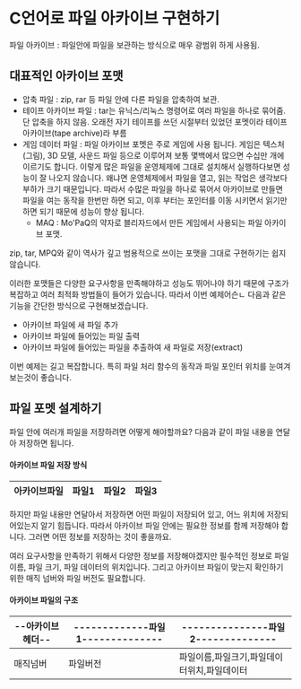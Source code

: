 # C언어로 파일 아카이브 구현하기

파일 아카이브 : 파일안에 파일을 보관하는 방식으로 매우 광범위 하게 사용됨.

## 대표적인 아카이브 포맷
- 압축 파일 : zip, rar 등 파일 안에 다른 파일을 압축하여 보관.
- 테이프 아카이브 파일 : tar는 유닉스/리눅스 명령어로 여러 파일을 하나로 묶어줌. 단 압축을 하지 않음. 오래전 자기 테이프를 쓰던 시절부터 있었던 포멧이라 테이프 아카이브(tape archive)라 부름
- 게임 데이터 파일 : 파일 아카이브 포멧은 주로 게임에 사용 됩니다. 게임은 텍스처(그림), 3D 모델, 사운드 파일 등으로 이루어져 보통 몇백에서 많으면 수십만 개에 이르기도 합니다. 이렇게 많은 파일을 운영체제에 그대로 설치해서 실행하다보면 성능이 잘 나오지 않습니다. 왜냐면 운영체제에서 파일을 열고, 읽는 작업은 생각보다 부하가 크기 때문입니다. 따라서 수많은 파일을 하나로 묶어서 아카이브로 만들면 파일을 여는 동작을 한번만 하면 되고, 이후 부터는 포인터를 이동 시키면서 읽기만 하면 되기 때문에 성능이 향상 됩니다.
   - MAQ : Mo'PaQ의 약자로 블리자드에서 만든 게임에서 사용되는 파일 아카이브 포맷.

zip, tar, MPQ와 같이 역사가 깊고 범용적으로 쓰이는 포맷을 그대로 구현하기는 쉽지 않습니다.

이러한 포맷들은 다양한 요구사항을 만족해야하고 성능도 뛰어나야 하기 때문에 구조가 복잡하고 여러 최적화 방법들이 들어가 있습니다. 따라서 이번 예제어슨ㄴ 다음과 같은 기능을 간단한 방식으로 구현해보겠습니다.
- 아카이브 파일에 새 파일 추가
- 아카이브 파일에 들어있는 파일 출력
- 아카이브 파일에 들어있는 파일을 추출하여 새 파일로 저장(extract)

이번 예제는 길고 복잡합니다.
 특히 파일 처리 함수의 동작과 파일 포인터 위치를 눈여겨보는것이 좋습니다.

 ## 파일 포멧 설계하기

 파일 안에 여러개 파일을 저장하려면 어떻게 해야할까요? 다음과 같이 파일 내용을 연달아 저장하면 됩니다.

#### 아카이브 파일 저장 방식
 |아카이브파일|파일1|파일2|파일3|
 |---------|---|----|----|

 하지만 파일 내용만 연달아서 저장하면 어떤 파일이 저장되어 있고, 어느 위치에 저장되어있는지 알기 힘듭니다.
따라서 아카이브 파일 안에는 필요한 정보를 함께 저장해야 합니다. 그러면 어떤 정보를 저장하는 것이 좋을까요.

여러 요구사항을 만족하기 위해서 다양한 정보를 저장해야겠지만 필수적인 정보로 파일 이름, 파일 크기, 파일 데이터의 위치입니다. 그리고 아카이브 파일이 맞는지 확인하기 위한 매직 넘버와 파일 버전도 필요합니다.

#### 아카이브 파일의 구조
|--아카이브헤더--|-------------파일1--------------|---------------파일2--------------|
|-------------|-------------------------------|-------------------------------|
|매직넘버|파일버전|파일이름,파일크기,파일데이터위치,파일데이터|파일이름|파일크기|파일데이터위치|파일데이터|